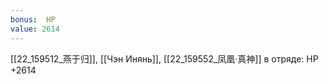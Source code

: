 ```yaml
---
bonus:  HP 
value: 2614
---
```

[[22_159512_燕于归]], [[Чэн Инянь]], [[22_159552_凤凰·真神]] в отряде: HP +2614
